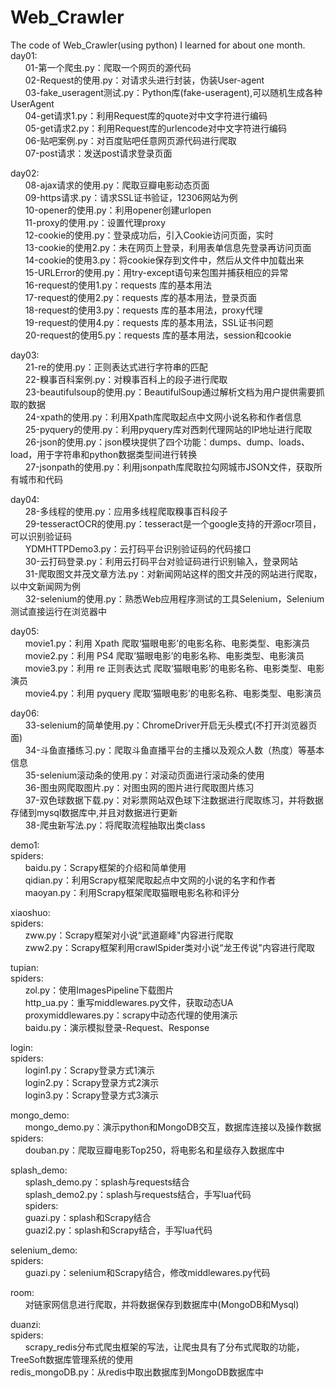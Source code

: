 # Web_Crawler
The code of Web_Crawler(using python) I learned for about one month.  
day01:  
    &nbsp;&nbsp;&nbsp;&nbsp;&nbsp;&nbsp;01-第一个爬虫.py：爬取一个网页的源代码  
    &nbsp;&nbsp;&nbsp;&nbsp;&nbsp;&nbsp;02-Request的使用.py：对请求头进行封装，伪装User-agent  
    &nbsp;&nbsp;&nbsp;&nbsp;&nbsp;&nbsp;03-fake_useragent测试.py：Python库(fake-useragent),可以随机生成各种UserAgent  
    &nbsp;&nbsp;&nbsp;&nbsp;&nbsp;&nbsp;04-get请求1.py：利用Request库的quote对中文字符进行编码  
    &nbsp;&nbsp;&nbsp;&nbsp;&nbsp;&nbsp;05-get请求2.py：利用Request库的urlencode对中文字符进行编码  
    &nbsp;&nbsp;&nbsp;&nbsp;&nbsp;&nbsp;06-贴吧案例.py：对百度贴吧任意网页源代码进行爬取  
    &nbsp;&nbsp;&nbsp;&nbsp;&nbsp;&nbsp;07-post请求：发送post请求登录页面  

day02:  
    &nbsp;&nbsp;&nbsp;&nbsp;&nbsp;&nbsp;08-ajax请求的使用.py：爬取豆瓣电影动态页面  
    &nbsp;&nbsp;&nbsp;&nbsp;&nbsp;&nbsp;09-https请求.py：请求SSL证书验证，12306网站为例  
    &nbsp;&nbsp;&nbsp;&nbsp;&nbsp;&nbsp;10-opener的使用.py：利用opener创建urlopen  
    &nbsp;&nbsp;&nbsp;&nbsp;&nbsp;&nbsp;11-proxy的使用.py：设置代理proxy  
    &nbsp;&nbsp;&nbsp;&nbsp;&nbsp;&nbsp;12-cookie的使用.py：登录成功后，引入Cookie访问页面，实时  
    &nbsp;&nbsp;&nbsp;&nbsp;&nbsp;&nbsp;13-cookie的使用2.py：未在网页上登录，利用表单信息先登录再访问页面  
    &nbsp;&nbsp;&nbsp;&nbsp;&nbsp;&nbsp;14-cookie的使用3.py：将cookie保存到文件中，然后从文件中加载出来  
    &nbsp;&nbsp;&nbsp;&nbsp;&nbsp;&nbsp;15-URLError的使用.py：用try-except语句来包围并捕获相应的异常  
    &nbsp;&nbsp;&nbsp;&nbsp;&nbsp;&nbsp;16-request的使用1.py：requests 库的基本用法  
    &nbsp;&nbsp;&nbsp;&nbsp;&nbsp;&nbsp;17-request的使用2.py：requests 库的基本用法，登录页面  
    &nbsp;&nbsp;&nbsp;&nbsp;&nbsp;&nbsp;18-request的使用3.py：requests 库的基本用法，proxy代理  
    &nbsp;&nbsp;&nbsp;&nbsp;&nbsp;&nbsp;19-request的使用4.py：requests 库的基本用法，SSL证书问题  
    &nbsp;&nbsp;&nbsp;&nbsp;&nbsp;&nbsp;20-request的使用5.py：requests 库的基本用法，session和cookie  

day03:  
    &nbsp;&nbsp;&nbsp;&nbsp;&nbsp;&nbsp;21-re的使用.py：正则表达式进行字符串的匹配  
    &nbsp;&nbsp;&nbsp;&nbsp;&nbsp;&nbsp;22-糗事百科案例.py：对糗事百科上的段子进行爬取  
    &nbsp;&nbsp;&nbsp;&nbsp;&nbsp;&nbsp;23-beautifulsoup的使用.py：BeautifulSoup通过解析文档为用户提供需要抓取的数据  
    &nbsp;&nbsp;&nbsp;&nbsp;&nbsp;&nbsp;24-xpath的使用.py：利用Xpath库爬取起点中文网小说名称和作者信息  
    &nbsp;&nbsp;&nbsp;&nbsp;&nbsp;&nbsp;25-pyquery的使用.py：利用pyquery库对西刺代理网站的IP地址进行爬取  
    &nbsp;&nbsp;&nbsp;&nbsp;&nbsp;&nbsp;26-json的使用.py：json模块提供了四个功能：dumps、dump、loads、load，用于字符串和python数据类型间进行转换  
    &nbsp;&nbsp;&nbsp;&nbsp;&nbsp;&nbsp;27-jsonpath的使用.py：利用jsonpath库爬取拉勾网城市JSON文件，获取所有城市和代码  

day04:  
    &nbsp;&nbsp;&nbsp;&nbsp;&nbsp;&nbsp;28-多线程的使用.py：应用多线程爬取糗事百科段子  
    &nbsp;&nbsp;&nbsp;&nbsp;&nbsp;&nbsp;29-tesseractOCR的使用.py：tesseract是一个google支持的开源ocr项目，可以识别验证码  
    &nbsp;&nbsp;&nbsp;&nbsp;&nbsp;&nbsp;YDMHTTPDemo3.py：云打码平台识别验证码的代码接口  
    &nbsp;&nbsp;&nbsp;&nbsp;&nbsp;&nbsp;30-云打码登录.py：利用云打码平台对验证码进行识别输入，登录网站  
    &nbsp;&nbsp;&nbsp;&nbsp;&nbsp;&nbsp;31-爬取图文并茂文章方法.py：对新闻网站这样的图文并茂的网站进行爬取，以中文新闻网为例  
    &nbsp;&nbsp;&nbsp;&nbsp;&nbsp;&nbsp;32-selenium的使用.py：熟悉Web应用程序测试的工具Selenium，Selenium测试直接运行在浏览器中  

day05:  
    &nbsp;&nbsp;&nbsp;&nbsp;&nbsp;&nbsp;movie1.py：利用 Xpath 爬取‘猫眼电影’的电影名称、电影类型、电影演员  
    &nbsp;&nbsp;&nbsp;&nbsp;&nbsp;&nbsp;movie2.py：利用 PS4 爬取‘猫眼电影’的电影名称、电影类型、电影演员  
    &nbsp;&nbsp;&nbsp;&nbsp;&nbsp;&nbsp;movie3.py：利用 re 正则表达式 爬取‘猫眼电影’的电影名称、电影类型、电影演员  
    &nbsp;&nbsp;&nbsp;&nbsp;&nbsp;&nbsp;movie4.py：利用 pyquery 爬取‘猫眼电影’的电影名称、电影类型、电影演员  
 
day06:  
    &nbsp;&nbsp;&nbsp;&nbsp;&nbsp;&nbsp;33-selenium的简单使用.py：ChromeDriver开启无头模式(不打开浏览器页面)  
    &nbsp;&nbsp;&nbsp;&nbsp;&nbsp;&nbsp;34-斗鱼直播练习.py：爬取斗鱼直播平台的主播以及观众人数（热度）等基本信息  
    &nbsp;&nbsp;&nbsp;&nbsp;&nbsp;&nbsp;35-selenium滚动条的使用.py：对滚动页面进行滚动条的使用  
    &nbsp;&nbsp;&nbsp;&nbsp;&nbsp;&nbsp;36-图虫网爬取图片.py：对图虫网的图片进行爬取图片练习  
    &nbsp;&nbsp;&nbsp;&nbsp;&nbsp;&nbsp;37-双色球数据下载.py：对彩票网站双色球下注数据进行爬取练习，并将数据存储到mysql数据库中,并且对数据进行更新  
    &nbsp;&nbsp;&nbsp;&nbsp;&nbsp;&nbsp;38-爬虫新写法.py：将爬取流程抽取出类class  

demo1:  
    spiders:  
        &nbsp;&nbsp;&nbsp;&nbsp;&nbsp;&nbsp;baidu.py：Scrapy框架的介绍和简单使用  
        &nbsp;&nbsp;&nbsp;&nbsp;&nbsp;&nbsp;qidian.py：利用Scrapy框架爬取起点中文网的小说的名字和作者  
        &nbsp;&nbsp;&nbsp;&nbsp;&nbsp;&nbsp;maoyan.py：利用Scrapy框架爬取猫眼电影名称和评分  

xiaoshuo:  
    spiders:  
        &nbsp;&nbsp;&nbsp;&nbsp;&nbsp;&nbsp;zww.py：Scrapy框架对小说“武道巅峰"内容进行爬取  
        &nbsp;&nbsp;&nbsp;&nbsp;&nbsp;&nbsp;zww2.py：Scrapy框架利用crawlSpider类对小说“龙王传说"内容进行爬取  

tupian:  
    spiders:  
        &nbsp;&nbsp;&nbsp;&nbsp;&nbsp;&nbsp;zol.py：使用ImagesPipeline下载图片  
        &nbsp;&nbsp;&nbsp;&nbsp;&nbsp;&nbsp;http_ua.py：重写middlewares.py文件，获取动态UA  
        &nbsp;&nbsp;&nbsp;&nbsp;&nbsp;&nbsp;proxymiddlewares.py：scrapy中动态代理的使用演示  
        &nbsp;&nbsp;&nbsp;&nbsp;&nbsp;&nbsp;baidu.py：演示模拟登录-Request、Response  

login:  
    spiders:  
        &nbsp;&nbsp;&nbsp;&nbsp;&nbsp;&nbsp;login1.py：Scrapy登录方式1演示  
        &nbsp;&nbsp;&nbsp;&nbsp;&nbsp;&nbsp;login2.py：Scrapy登录方式2演示  
        &nbsp;&nbsp;&nbsp;&nbsp;&nbsp;&nbsp;login3.py：Scrapy登录方式3演示  

mongo_demo:  
    &nbsp;&nbsp;&nbsp;&nbsp;&nbsp;&nbsp;mongo_demo.py：演示python和MongoDB交互，数据库连接以及操作数据  
    spiders:  
        &nbsp;&nbsp;&nbsp;&nbsp;&nbsp;&nbsp;douban.py：爬取豆瓣电影Top250，将电影名和星级存入数据库中  

splash_demo:  
    &nbsp;&nbsp;&nbsp;&nbsp;&nbsp;&nbsp;splash_demo.py：splash与requests结合  
    &nbsp;&nbsp;&nbsp;&nbsp;&nbsp;&nbsp;splash_demo2.py：splash与requests结合，手写lua代码  
    &nbsp;&nbsp;&nbsp;&nbsp;&nbsp;&nbsp;spiders:  
        &nbsp;&nbsp;&nbsp;&nbsp;&nbsp;&nbsp;guazi.py：splash和Scrapy结合  
        &nbsp;&nbsp;&nbsp;&nbsp;&nbsp;&nbsp;guazi2.py：splash和Scrapy结合，手写lua代码  

selenium_demo:  
    spiders:  
        &nbsp;&nbsp;&nbsp;&nbsp;&nbsp;&nbsp;guazi.py：selenium和Scrapy结合，修改middlewares.py代码  

room:  
    &nbsp;&nbsp;&nbsp;&nbsp;&nbsp;&nbsp;对链家网信息进行爬取，并将数据保存到数据库中(MongoDB和Mysql)  

duanzi:  
    spiders:  
        &nbsp;&nbsp;&nbsp;&nbsp;&nbsp;&nbsp;scrapy_redis分布式爬虫框架的写法，让爬虫具有了分布式爬取的功能，TreeSoft数据库管理系统的使用  
    redis_mongoDB.py：从redis中取出数据库到MongoDB数据库中  

